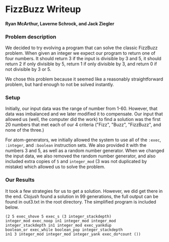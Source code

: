 # FizzBuzz Writeup
#### Ryan McArthur, Laverne Schrock, and Jack Ziegler

### Problem description
We decided to try evolving a program that can solve the classic FizzBuzz problem. When given an integer we expect our program to return one of four numbers. It should return 3 if the input is divisible by 3 and 5, it should return 2 if only divisible by 5, return 1 if only divisible by 3, and return 0 if not divisible by 3 or 5.

We chose this problem because it seemed like a reasonably straightforward problem, but hard enough to not be solved instantly.

### Setup

Initially, our input data was the range of number from 1-60. However, that data was imbalanced and we later modified it to compensate. Our input that allowed us (well, the computer did the work) to find a solution was the first 20 numbers that met each of our 4 criteria ("Fizz", "Buzz", "FizzBuzz", and none of the three.)

For atom-generators, we initially allowed the system to use all of the `:exec`, `:integer`, and `:boolean` instruction sets. We also provided it with the numbers 3 and 5, as well as a random number generator. When we changed the input data, we also removed the random number generator, and also included extra copies of `5` and `integer_mod` (3 was not duplicated by mistake) which allowed us to solve the problem.

### Our Results

It took a few strategies for us to get a solution. However, we did get there in the end. Clojush found a solution in 99 generations, the full output can be found in out3.txt in the root directory. The simplified program is included below.

```
(2 5 exec_shove 5 exec_s (3 integer_stackdepth)
integer_mod exec_noop in1 integer_mod integer_mod
integer_stackdepth in1 integer_mod exec_yankdup
boolean_or exec_while boolean_pop integer_stackdepth
in1 3 integer_mod integer_mod integer_yank exec_do*count ())
```
